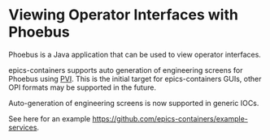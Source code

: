 # Viewing Operator Interfaces with Phoebus

Phoebus is a Java application that can be used to view operator interfaces.

epics-containers supports auto generation of engineering screens for Phoebus using [PVI](https://github.com/epics-containers/pvi). This is the initial target for epics-containers GUIs, other OPI formats may be supported in the future.

Auto-generation of engineering screens is now supported in generic IOCs.

See here for an example https://github.com/epics-containers/example-services.